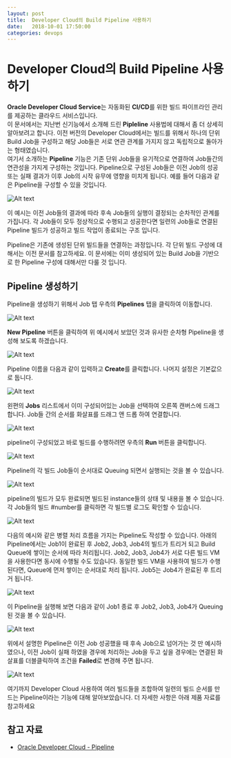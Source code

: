 ```yaml
---
layout: post
title:  Developer Cloud의 Build Pipeline 사용하기
date:   2018-10-01 17:50:00
categories: devops
---
```


# Developer Cloud의 Build Pipeline 사용하기

**Oracle Developer Cloud Service**는 자동화된 **CI/CD**를 위한 빌드 파이프라인 관리를 제공하는 클라우드 서비스입니다. <br/>
이 문서에서는 지난번 신기능에서 소개해 드린 **Pipleline** 사용법에 대해서 좀 더 상세히 알아보려고 합니다. 이전 버전의 Developer Cloud에서는 빌드를 위해서 하나의 단위 Build Job을 구성하고 해당 Job들은 서로 연관 관계를 가지지 않고 독립적으로 돌아가는 형태였습니다. <br/>여기서 소개하는 **Pipeline** 기능은 기존 단위 Job들을 유기적으로 연결하여 Job들간의 연관성을 가지게 구성하는 것입니다.
Pipeline으로 구성된 Job들은 이전 Job의 성공 또는 실패 결과가 이후 Job의 시작 유무에 영향을 미치게 됩니다.
예를 들어 다음과 같은 Pipeline을 구성할 수 있을 것입니다.

![Alt text](https://monosnap.com/image/1mIljkwte2V2RxHKyk6NnyurEMCRbf.png)

이 예시는 이전 Job들의 결과에 따라 후속 Job들의 실행이 결정되는 순차적인 관계를 가집니다. 각 Job들이 모두 정상적으로 수행되고 성공한다면 일련의 Job들로 연결된 Pipeline 빌드가 성공하고 빌드 작업이 종료되는 구조 입니다.

Pipeline은 기존에 생성된 단위 빌드들을 연결하는 과정입니다. 각 단위 빌드 구성에 대해서는 이전 문서를 참고하세요. 이 문서에는 이미 생성되어 있는 Build Job을 기반으로 한 Pipeline 구성에 대해서만 다룰 것 입니다.

## Pipeline 생성하기
Pipeline을 생성하기 위해서 Job 탭 우측의 **Pipelines** 탭을 클릭하여 이동합니다.

![Alt text](https://monosnap.com/image/HdsW0kIxTH4sLaxe9z6ry3tpN7Zqrb.png)

**New Pipeline** 버튼을 클릭하여 위 예시에서 보았던 것과 유사한 순차형 Pipeline을 생성해 보도록 하겠습니다. 

![Alt text](https://monosnap.com/image/P8xtVZiHdfT989ZdDIeYfH3Q9iX2Zh.png)

Pipeline 이름을 다음과 같이 입력하고 **Create**를 클릭합니다. 나머지 설정은 기본값으로 둡니다.

![Alt text](https://monosnap.com/image/N7gjKmrBVZR5MfpD9qsOkaDwBXSccZ.png)

왼편의 **Jobs** 리스트에서 이미 구성되어있는 Job을 선택하여 오른쪽 캔버스에 드래그 합니다. Job들 간의 순서를 화살표를 드래그 앤 드롭 하여 연결합니다.

![Alt text](https://monosnap.com/image/4U0OjFhvVIhZ2qHqfcukLUlQqF0FoO.png)

pipeline이 구성되었고 바로 빌드를 수행하려면 우측의 **Run** 버튼을 클릭합니다.

![Alt text](https://monosnap.com/image/n4lTI2mKxCbVB2MbPbFO38tYthgSGM.png)

Pipeline의 각 빌드 Job들이 순서대로 Queuing 되면서 실행되는 것을 볼 수 있습니다.

![Alt text](https://monosnap.com/image/pTZOikxhnVZu6sXfAEw5iK3390VDZb.png)

pipeline의 빌드가 모두 완료되면 빌드된 instance들의 상태 및 내용을 볼 수 있습니다. 각 Job들의 빌드 #number를 클릭하면 각 빌드별 로그도 확인할 수 있습니다.

![Alt text](https://monosnap.com/image/73g5YVMhP9Ncn5yDPR58jtVTSleDqr.png)

다음의 예시와 같은 병렬 처리 흐름을 가지는 Pipeline도 작성할 수 있습니다.
아래의 Pipeline에서는 Job1이 완료된 후 Job2, Job3, Job4의 빌드가 트리거 되고 Build Queue에 쌓이는 순서에 따라 처리됩니다. Job2, Job3, Job4가 서로 다른 빌드 VM을 사용한다면 동시에 수행될 수도 있습니다. 동일한 빌드 VM을 사용하여 빌드가 수행된다면, Queue에 먼저 쌓이는 순서대로 처리 됩니다.
Job5는 Job4가 완료된 후 트리거 됩니다.

![Alt text](https://monosnap.com/image/4aAYBnHZlmuaWz8qaxhS0hymLqyEwg.png)

이 Pipeline을 실행해 보면 다음과 같이 Job1 종료 후  Job2, Job3, Job4가 Queuing 된 것을 볼 수 있습니다.

![Alt text](https://monosnap.com/image/syp4FDT5YSDCGOcPQUqGZ5RxH16oIK.png)

위에서 설명한 Pipeline은 이전 Job 성공했을 때 후속 Job으로 넘어가는 것 만 예시하였으나, 이전 Job이 실패 하였을 경우에 처리하는 Job을 두고 싶을 경우에는 연결된 화살표를 더블클릭하여 조건을 **Failed**로 변경해 주면 됩니다.

![Alt text](https://monosnap.com/image/sLIv4H9JaHywNvbbSEMXW0FETPHbzZ.png)

여기까지 Developer Cloud 사용하여 여러 빌드들을 조합하여 일련의 빌드 순서를 만드는 Pipeline이라는 기능에 대해 알아보았습니다.
더 자세한 사항은 아래 제품 자료를 참고하세요

## 참고 자료
- [Oracle Developer Cloud - Pipeline](https://docs.oracle.com/en/cloud/paas/developer-cloud/csdcs/managing-project-jobs-and-builds.html#GUID-8A6787EF-2D7E-4322-A7C9-00509920FC1C)
